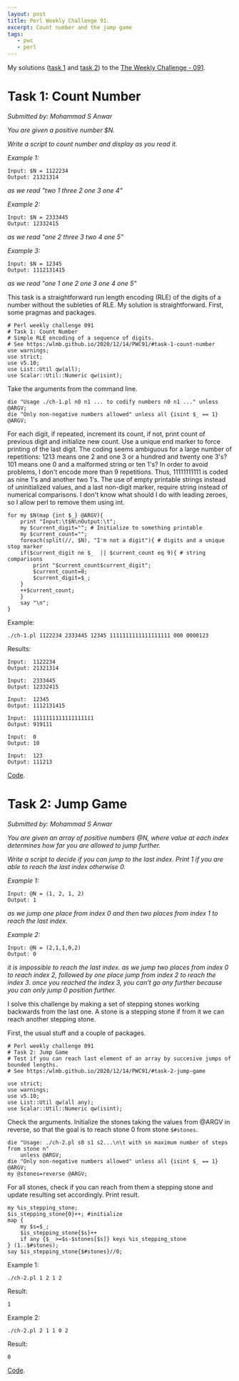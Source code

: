 ```yaml
---
layout: post
title: Perl Weekly Challenge 91.
excerpt: Count number and the jump game
tags:
   - pwc
   - perl
---
```


My solutions ([task 1](https://github.com/wlmb/perlweeklychallenge-club/blob/master/challenge-091/wlmb/perl/ch-1.pl) and [task 2](https://github.com/wlmb/perlweeklychallenge-club/blob/master/challenge-091/wlmb/perl/ch-2.pl)) to the [The Weekly Challenge - 091](https://perlweeklychallenge.org/blog/perl-weekly-challenge-091).


# Task 1: Count Number

*Submitted by: Mohammad S Anwar*

*You are given a positive number $N.*

*Write a script to count number and display as you read it.*

*Example 1:*

    Input: $N = 1122234
    Output: 21321314

*as we read "two 1 three 2 one 3 one 4"*

*Example 2:*

    Input: $N = 2333445
    Output: 12332415

*as we read "one 2 three 3 two 4 one 5"*

*Example 3:*

    Input: $N = 12345
    Output: 1112131415

*as we read "one 1 one 2 one 3 one 4 one 5"*

This task is a straightforward run length encoding (RLE) of the digits
of a number without the subleties of RLE. My solution is
straightforward. First, some pragmas and packages.

    # Perl weekly challenge 091
    # Task 1: Count Number
    # Simple RLE encoding of a sequence of digits.
    # See https:/wlmb.github.io/2020/12/14/PWC91/#task-1-count-number
    use warnings;
    use strict;
    use v5.10;
    use List::Util qw(all);
    use Scalar::Util::Numeric qw(isint);

Take the arguments from the command line.

    die "Usage ./ch-1.pl n0 n1 ... to codify numbers n0 n1 ..." unless @ARGV;
    die "Only non-negative numbers allowed" unless all {isint $_ == 1} @ARGV;

For each digit, if repeated, increment its count, if not, print count
of previous digit and initialize new count. Use a unique end marker to
force printing of the last digit. The coding seems
ambiguous for a large number of repetitions: 1213 means one 2 and one 3
or a hundred and twenty one 3's? 101 means one 0 and a malformed string or ten 1's?
In order to avoid problems, I don't encode more than 9 repetitions. Thus,
11111111111 is coded as nine 1's and another two 1's. The use of
empty printable strings instead of uninitialized values, and a last non-digit
marker, require string instead of numerical
comparisons. I don't know what should I do with leading zeroes, so I
allow perl to remove them using int.

    for my $N(map {int $_} @ARGV){
        print "Input:\t$N\nOutput:\t";
        my $current_digit=""; # Initialize to something printable
        my $current_count="";
        foreach(split(//, $N), "I'm not a digit"){ # digits and a unique stop marker
    	if($current_digit ne $_  || $current_count eq 9){ # string comparisons
    	    print "$current_count$current_digit";
    	    $current_count=0;
    	    $current_digit=$_;
    	}
    	++$current_count;
        }
        say "\n";
    }

Example:

    ./ch-1.pl 1122234 2333445 12345 1111111111111111111 000 0000123

Results:

    Input:	1122234
    Output:	21321314

    Input:	2333445
    Output:	12332415

    Input:	12345
    Output:	1112131415

    Input:	1111111111111111111
    Output:	919111

    Input:	0
    Output:	10

    Input:	123
    Output:	111213

[Code](https://github.com/wlmb/perlweeklychallenge-club/blob/master/challenge-091/wlmb/perl/ch-1.pl).


# Task 2: Jump Game

*Submitted by: Mohammad S Anwar*

*You are given an array of positive numbers @N, where value at each*
*index determines how far you are allowed to jump further.*

*Write a script to decide if you can jump to the last index. Print 1*
*if you are able to reach the last index otherwise 0.*

*Example 1:*

    Input: @N = (1, 2, 1, 2)
    Output: 1

*as we jump one place from index 0 and then two places from index 1 to reach the last index.*

*Example 2:*

    Input: @N = (2,1,1,0,2)
    Output: 0

*it is impossible to reach the last index. as we jump two places from*
*index 0 to reach index 2, followed by one place jump from index 2 to*
*reach the index 3. once you reached the index 3, you can't go any*
*further because you can only jump 0 position further.*

I solve this challenge by making a set of stepping stones working
backwards from the last one. A stone is a stepping stone if from it we
can reach another stepping stone.

First, the usual stuff and a couple of packages.

    # Perl weekly challenge 091
    # Task 2: Jump Game
    # Test if you can reach last element of an array by succesive jumps of bounded lengths.
    # See https:/wlmb.github.io/2020/12/14/PWC91/#task-2-jump-game

    use strict;
    use warnings;
    use v5.10;
    use List::Util qw(all any);
    use Scalar::Util::Numeric qw(isint);

Check the arguments. Initialize the stones taking the values from @ARGV in reverse, so that
the goal is to reach stone 0 from stone `$#stones`.

    die "Usage: ./ch-2.pl s0 s1 s2...\n\t with sn maximum number of steps from stone n"
        unless @ARGV;
    die "Only non-negative numbers allowed" unless all {isint $_ == 1} @ARGV;
    my @stones=reverse @ARGV;

For all stones, check if you can reach from them a stepping stone and update
resulting set accordingly. Print result.

    my %is_stepping_stone;
    $is_stepping_stone{0}++; #initialize
    map {
        my $s=$_;
        $is_stepping_stone{$s}++
    	if any {$_ >=$s-$stones[$s]} keys %is_stepping_stone
    } (1..$#stones);
    say $is_stepping_stone{$#stones}//0;

Example 1:

    ./ch-2.pl 1 2 1 2

Result:

    1

Example 2:

    ./ch-2.pl 2 1 1 0 2

Result:

    0

[Code](https://github.com/wlmb/perlweeklychallenge-club/blob/master/challenge-091/wlmb/perl/ch-2.pl).
